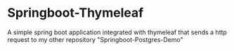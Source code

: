 # Springboot-Thymeleaf
 A simple spring boot application integrated with thymeleaf that sends a http request to my other repository "Springboot-Postgres-Demo"
